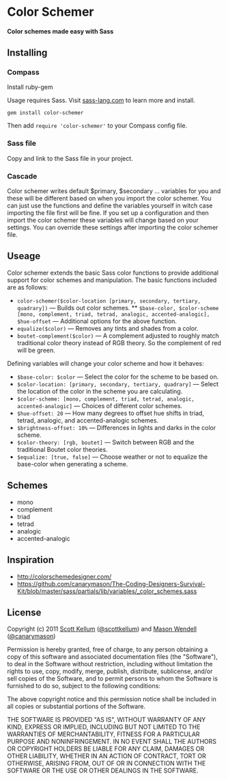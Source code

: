 # Color Schemer

#### Color schemes made easy with Sass

## Installing

### Compass

Install ruby-gem

Usage requires Sass. Visit [sass-lang.com](http://sass-lang.com) to learn more and install.

`gem install color-schemer`

Then add `require 'color-schemer'` to your Compass config file.

### Sass file

Copy and link to the Sass file in your project.

### Cascade

Color schemer writes default $primary, $secondary ... variables for you and these will be different based on when you import the color schemer. You can just use the functions and define the variables yourself in witch case importing the file first will be fine. If you set up a configuration and then import the color schemer these variables will change based on your settings. You can override these settings after importing the color schemer file.

## Useage

Color schemer extends the basic Sass color functions to provide additional support for color schemes and manipulation. The basic functions included are as follows:

* `color-schemer($color-location [primary, secondary, tertiary, quadrary])` — Builds out color schemes.
**  `$base-color, $color-scheme [mono, complement, triad, tetrad, analogic, accented-analogic], $hue-offset` — Additional options for the above function.
* `equalize($color)` — Removes any tints and shades from a color.
* `boutet-complement($color)` — A complement adjusted to roughly match traditional color theory instead of RGB theory. So the complement of red will be green.

Defining variables will change your color scheme and how it behaves:

* `$base-color: $color` — Select the color for the scheme to be based on.
* `$color-location: [primary, secondary, tertiary, quadrary]` — Select the location of the color in the scheme you are calculating.
* `$color-scheme: [mono, complement, triad, tetrad, analogic, accented-analogic]` — Choices of different color schemes.
* `$hue-offset: 20` — How many degrees to offset hue shifts in triad, tetrad, analogic, and accented-analogic schemes.
* `$brightness-offset: 10%` — Differences in lights and darks in the color scheme.
* `$color-theory: [rgb, boutet]` — Switch between RGB and the traditional Boutet color theories.
* `$equalize: [true, false]` — Choose weather or not to equalize the base-color when generating a scheme.

## Schemes

* mono
* complement
* triad
* tetrad
* analogic
* accented-analogic

## Inspiration

* http://colorschemedesigner.com/
* https://github.com/canarymason/The-Coding-Designers-Survival-Kit/blob/master/sass/partials/lib/variables/_color_schemes.sass

## License

Copyright (c) 2011 [Scott Kellum](http://www.scottkellum.com/) ([@scottkellum](http://twitter.com/scottkellum)) and [Mason Wendell](http://thecodingdesigner.com/) ([@canarymason](http://twitter.com/canarymason))

Permission is hereby granted, free of charge, to any person obtaining a copy of this software and associated documentation files (the "Software"), to deal in the Software without restriction, including without limitation the rights to use, copy, modify, merge, publish, distribute, sublicense, and/or sell copies of the Software, and to permit persons to whom the Software is furnished to do so, subject to the following conditions:

The above copyright notice and this permission notice shall be included in all copies or substantial portions of the Software.

THE SOFTWARE IS PROVIDED "AS IS", WITHOUT WARRANTY OF ANY KIND, EXPRESS OR IMPLIED, INCLUDING BUT NOT LIMITED TO THE WARRANTIES OF MERCHANTABILITY, FITNESS FOR A PARTICULAR PURPOSE AND NONINFRINGEMENT. IN NO EVENT SHALL THE AUTHORS OR COPYRIGHT HOLDERS BE LIABLE FOR ANY CLAIM, DAMAGES OR OTHER LIABILITY, WHETHER IN AN ACTION OF CONTRACT, TORT OR OTHERWISE, ARISING FROM, OUT OF OR IN CONNECTION WITH THE SOFTWARE OR THE USE OR OTHER DEALINGS IN THE SOFTWARE.